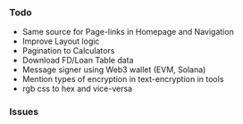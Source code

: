 ### Todo
- Same source for Page-links in Homepage and Navigation
- Improve Layout logic
- Pagination to Calculators
- Download FD/Loan Table data
- Message signer using Web3 wallet (EVM, Solana)
- Mention types of encryption in text-encryption in tools
- rgb css to hex and vice-versa

### Issues

